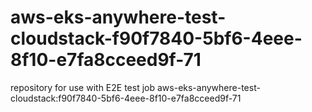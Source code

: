 # aws-eks-anywhere-test-cloudstack-f90f7840-5bf6-4eee-8f10-e7fa8cceed9f-71
repository for use with E2E test job aws-eks-anywhere-test-cloudstack:f90f7840-5bf6-4eee-8f10-e7fa8cceed9f-71
